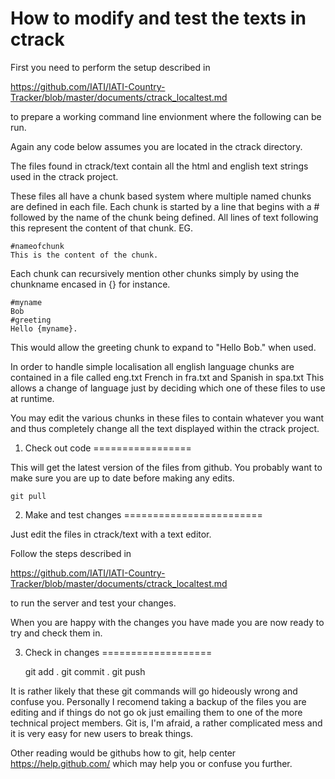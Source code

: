 
How to modify and test the texts in ctrack
==========================================
 
First you need to perform the setup described in 

https://github.com/IATI/IATI-Country-Tracker/blob/master/documents/ctrack_localtest.md

to prepare a working command line envionment where the following can 
be run.

Again any code below assumes you are located in the ctrack directory.

The files found in ctrack/text contain all the html and english text 
strings used in the ctrack project.

These files all have a chunk based system where multiple named 
chunks are defined in each file. Each chunk is started by a line 
that begins with a # followed by the name of the chunk being 
defined. All lines of text following this represent the content of 
that chunk. EG.

	#nameofchunk
	This is the content of the chunk.

Each chunk can recursively mention other chunks simply by using the 
chunkname encased in {} for instance.

	#myname
	Bob
	#greeting
	Hello {myname}.

This would allow the greeting chunk to expand to "Hello Bob." when used.

In order to handle simple localisation all english language chunks 
are contained in a file called eng.txt French in fra.txt and Spanish 
in spa.txt This allows a change of language just by deciding which 
one of these files to use at runtime.

You may edit the various chunks in these files to contain whatever 
you want and thus completely change all the text displayed within 
the ctrack project.


1. Check out code
=================

This will get the latest version of the files from github. You 
probably want to make sure you are up to date before making any edits.

	git pull


2. Make and test changes
========================

Just edit the files in ctrack/text with a text editor.

Follow the steps described in

https://github.com/IATI/IATI-Country-Tracker/blob/master/documents/ctrack_localtest.md

to run the server and test your changes.

When you are happy with the changes you have made you are now ready 
to try and check them in.


3. Check in changes
===================

	git add .
	git commit .
	git push

It is rather likely that these git commands will go hideously wrong 
and confuse you. Personally I recomend taking a backup of the files 
you are editing and if things do not go ok just emailing them to one 
of the more technical project members. Git is, I'm afraid, a rather 
complicated mess and it is very easy for new users to break things.

Other reading would be githubs how to git, help center 
https://help.github.com/ which may help you or confuse you further.
